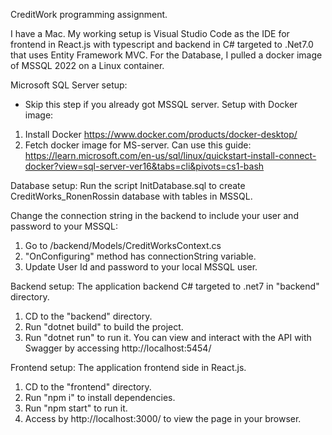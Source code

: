 CreditWork programming assignment.

I have a Mac. My working setup is Visual Studio Code as the IDE for frontend in React.js with typescript and backend in C# targeted to .Net7.0 that uses Entity Framework MVC.
For the Database, I pulled a docker image of MSSQL 2022 on a Linux container.


Microsoft SQL Server setup:
* Skip this step if you already got MSSQL server.
Setup with Docker image:
1. Install Docker
https://www.docker.com/products/docker-desktop/
2. Fetch docker image for MS-server. Can use this guide:
https://learn.microsoft.com/en-us/sql/linux/quickstart-install-connect-docker?view=sql-server-ver16&tabs=cli&pivots=cs1-bash


Database setup:
Run the script InitDatabase.sql to create CreditWorks_RonenRossin database with tables in MSSQL.

Change the connection string in the backend to include your user and password to your MSSQL:
1. Go to /backend/Models/CreditWorksContext.cs
2. "OnConfiguring" method has connectionString variable.
3. Update User Id and password to your local MSSQL user. 


Backend setup:
The application backend C# targeted to .net7 in "backend" directory.
1. CD to the "backend" directory.
2. Run "dotnet build" to build the project.
3. Run "dotnet run" to run it.
You can view and interact with the API with Swagger by accessing http://localhost:5454/


Frontend setup:
The application frontend side in React.js.
1. CD to the "frontend" directory.
2. Run "npm i" to install dependencies.
3. Run "npm start" to run it.
4. Access by http://localhost:3000/ to view the page in your browser.


